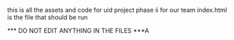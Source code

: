 this is all the assets and code for uid project phase ii for our team
index.html is the file that should be run 

*** DO NOT EDIT ANYTHING IN THE FILES ***A
